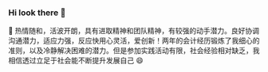 ### Hi  look there 👋



🔭  热情随和，活波开朗，具有进取精神和团队精神，有较强的动手潜力。良好协调沟通潜力，适应力强，反应快用心灵活，爱创新！两年的会计经历锻炼了我细心的准则，以及冷静解决困难的潜力。但是参加实践活动有限，社会经验相对缺乏，我相信透过立足于社会能不断提升发展自己 😄 
